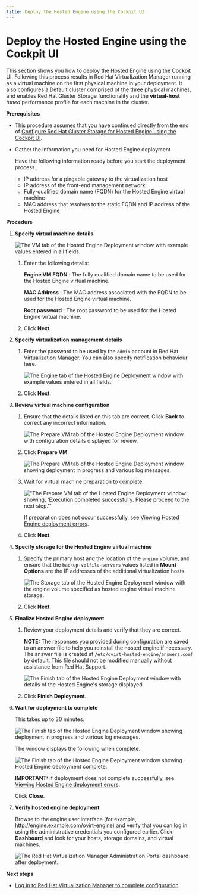 ```yaml
---
title: Deploy the Hosted Engine using the Cockpit UI
---
```


# Deploy the Hosted Engine using the Cockpit UI

This section shows you how to deploy the Hosted Engine using the Cockpit UI. Following this process results in Red Hat Virtualization Manager running as a virtual machine on the first physical machine in your deployment. It also configures a Default cluster comprised of the three physical machines, and enables Red Hat Gluster Storage functionality and the **virtual-host** *tuned* performance profile for each machine in the cluster.

**Prerequisites**
* This procedure assumes that you have continued directly from the end of [Configure Red Hat Gluster Storage for Hosted Engine using the Cockpit UI](https://access.redhat.com/documentation/en-us/red_hat_hyperconverged_infrastructure_for_virtualization/1.5/html-single/deploying_red_hat_hyperconverged_infrastructure_for_virtualization/#task-config-rhgs-using-cockpit).
* Gather the information you need for Hosted Engine deployment

  Have the following information ready before you start the deployment process.

  * IP address for a pingable gateway to the virtualization host
  * IP address of the front-end management network
  * Fully-qualified domain name (FQDN) for the Hosted Engine virtual machine
  * MAC address that resolves to the static FQDN and IP address of the Hosted Engine

**Procedure**

1. **Specify virtual machine details**

   ![The VM tab of the Hosted Engine Deployment window with example values entered in all fields.](images/cockpit-virt-he-deploy-vm.png)

   1. Enter the following details:

      **Engine VM FQDN**
      : The fully qualified domain name to be used for the Hosted Engine virtual machine.

      **MAC Address**
      : The MAC address associated with the FQDN to be used for the Hosted Engine virtual machine.

      **Root password**
      : The root password to be used for the Hosted Engine virtual machine.

   2. Click **Next**.

2. **Specify virtualization management details**

   1. Enter the password to be used by the `admin` account in Red Hat Virtualization Manager. You can also specify notification behaviour here.

      ![The Engine tab of the Hosted Engine Deployment window with example values entered in all fields.](images/cockpit-virt-he-deploy-engine.png)

   2. Click **Next**.

3. **Review virtual machine configuration**

   1. Ensure that the details listed on this tab are correct. Click **Back** to correct any incorrect information.

      ![The Prepare VM tab of the Hosted Engine Deployment window with configuration details displayed for review.](images/cockpit-virt-he-deploy-prepare-vm.png)

   2. Click **Prepare VM**.

      ![The Prepare VM tab of the Hosted Engine Deployment window showing deployment in progress and various log messages.](images/cockpit-virt-he-deploy-prepare-vm-inprogress.png)

   3. Wait for virtual machine preparation to complete.

      !["The Prepare VM tab of the Hosted Engine Deployment window showing, 'Execution completed successfully. Please proceed to the next step.'"](images/cockpit-virt-he-deploy-prepare-vm-success.png)

      If preparation does not occur successfully, see [Viewing Hosted Engine deployment errors](https://access.redhat.com/documentation/en-us/red_hat_hyperconverged_infrastructure_for_virtualization/1.5/html-single/deploying_red_hat_hyperconverged_infrastructure_for_virtualization/#tshoot-he-deploy-error).

   4. Click **Next**.

4. **Specify storage for the Hosted Engine virtual machine**

   1. Specify the primary host and the location of the `engine` volume, and ensure that the `backup-volfile-servers` values listed in **Mount Options** are the IP addresses of the additional virtualization hosts.

      ![The Storage tab of the Hosted Engine Deployment window with the engine volume specified as hosted engine virtual machine storage.](images/cockpit-virt-he-deploy-storage.png)

   2. Click **Next**.

5. **Finalize Hosted Engine deployment**

   1. Review your deployment details and verify that they are correct.

      **NOTE:** The responses you provided during configuration are saved to an answer file to help you reinstall the hosted engine if necessary. The answer file is created at `/etc/ovirt-hosted-engine/answers.conf` by default. This file should not be modified manually without assistance from Red Hat Support.

      ![The Finish tab of the Hosted Engine Deployment window with details of the Hosted Engine's storage displayed.](images/cockpit-virt-he-deploy-finish.png)

   2. Click **Finish Deployment**.

6. **Wait for deployment to complete**

   This takes up to 30 minutes.

   ![The Finish tab of the Hosted Engine Deployment window showing deployment in progress and various log messages.](images/cockpit-virt-he-deploy-finish-inprogress.png)

   The window displays the following when complete.

   ![The Finish tab of the Hosted Engine Deployment window showing Hosted Engine deployment complete.](images/cockpit-virt-he-deploy-finish-success.png)

   **IMPORTANT:** If deployment does not complete successfully, see [Viewing Hosted Engine deployment errors](https://access.redhat.com/documentation/en-us/red_hat_hyperconverged_infrastructure_for_virtualization/1.5/html-single/deploying_red_hat_hyperconverged_infrastructure_for_virtualization/#tshoot-he-deploy-error).

   Click **Close**.

7. **Verify hosted engine deployment**

   Browse to the engine user interface (for example, http://engine.example.com/ovirt-engine) and verify that you can log in using the administrative credentials you configured earlier. Click **Dashboard** and look for your hosts, storage domains, and virtual machines.

   ![The Red Hat Virtualization Manager Administration Portal dashboard after deployment.](images/rhvm-dashboard-after-deployment.png)

**Next steps**
* [Log in to Red Hat Virtualization Manager to complete configuration](https://access.redhat.com/documentation/en-us/red_hat_hyperconverged_infrastructure_for_virtualization/1.5/html-single/deploying_red_hat_hyperconverged_infrastructure_for_virtualization/#configure-gluster-rhv-manager).
